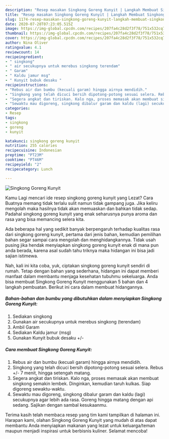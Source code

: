 ```yaml
---
description: "Resep masakan Singkong Goreng Kunyit | Langkah Membuat Singkong Goreng Kunyit Yang Enak Dan Mudah"
title: "Resep masakan Singkong Goreng Kunyit | Langkah Membuat Singkong Goreng Kunyit Yang Enak Dan Mudah"
slug: 1174-resep-masakan-singkong-goreng-kunyit-langkah-membuat-singkong-goreng-kunyit-yang-enak-dan-mudah
date: 2020-07-28T07:23:05.515Z
image: https://img-global.cpcdn.com/recipes/207fa4c28d2f3f78/751x532cq70/singkong-goreng-kunyit-foto-resep-utama.jpg
thumbnail: https://img-global.cpcdn.com/recipes/207fa4c28d2f3f78/751x532cq70/singkong-goreng-kunyit-foto-resep-utama.jpg
cover: https://img-global.cpcdn.com/recipes/207fa4c28d2f3f78/751x532cq70/singkong-goreng-kunyit-foto-resep-utama.jpg
author: Nina Oliver
ratingvalue: 4.1
reviewcount: 14
recipeingredient:
- " singkong"
- " air secukupnya untuk merebus singkong terendam"
- " Garam"
- " Kaldu jamur msg"
- " Kunyit bubuk desaku "
recipeinstructions:
- "Rebus air dan bumbu (kecuali garam) hingga airnya mendidih."
- "Singkong yang telah dicuci bersih dipotong-potong sesuai selera. Rebus +/- 7 menit, hingga setengah matang."
- "Segera angkat dan tiriskan. Kalo nga, proses memasak akan membuat singkong semakin lembek. Dinginkan, kemudian taruh kulkas. Siap digoreng sewaktu-waktu."
- "Sewaktu mau digoreng, singkong dibalur garam dan kaldu (lagi) secukupnya agar lebih ada rasa. Goreng hingga matang dengan api sedang. Sajikan dengan sambal kesukaanmu."
categories:
- Resep
tags:
- singkong
- goreng
- kunyit

katakunci: singkong goreng kunyit 
nutrition: 255 calories
recipecuisine: Indonesian
preptime: "PT23M"
cooktime: "PT46M"
recipeyield: "2"
recipecategory: Lunch

---
```



![Singkong Goreng Kunyit](https://img-global.cpcdn.com/recipes/207fa4c28d2f3f78/751x532cq70/singkong-goreng-kunyit-foto-resep-utama.jpg)

Kamu Lagi mencari ide resep singkong goreng kunyit yang Lezat? Cara Buatnya memang tidak terlalu sulit namun tidak gampang juga. Jika keliru mengolah maka hasilnya tidak akan memuaskan dan bahkan tidak sedap. Padahal singkong goreng kunyit yang enak seharusnya punya aroma dan rasa yang bisa memancing selera kita.



Ada beberapa hal yang sedikit banyak berpengaruh terhadap kualitas rasa dari singkong goreng kunyit, pertama dari jenis bahan, kemudian pemilihan bahan segar sampai cara mengolah dan menghidangkannya. Tidak usah pusing jika hendak menyiapkan singkong goreng kunyit enak di mana pun anda berada, karena asal sudah tahu triknya maka hidangan ini bisa jadi sajian istimewa.


Nah, kali ini kita coba, yuk, ciptakan singkong goreng kunyit sendiri di rumah. Tetap dengan bahan yang sederhana, hidangan ini dapat memberi manfaat dalam membantu menjaga kesehatan tubuhmu sekeluarga. Anda bisa membuat Singkong Goreng Kunyit menggunakan 5 bahan dan 4 langkah pembuatan. Berikut ini cara dalam membuat hidangannya.

<!--inarticleads1-->

##### Bahan-bahan dan bumbu yang dibutuhkan dalam menyiapkan Singkong Goreng Kunyit:

1. Sediakan  singkong
1. Gunakan  air secukupnya untuk merebus singkong (terendam)
1. Ambil  Garam
1. Sediakan  Kaldu jamur (msg)
1. Gunakan  Kunyit bubuk desaku +/-




<!--inarticleads2-->

##### Cara membuat Singkong Goreng Kunyit:

1. Rebus air dan bumbu (kecuali garam) hingga airnya mendidih.
1. Singkong yang telah dicuci bersih dipotong-potong sesuai selera. Rebus +/- 7 menit, hingga setengah matang.
1. Segera angkat dan tiriskan. Kalo nga, proses memasak akan membuat singkong semakin lembek. Dinginkan, kemudian taruh kulkas. Siap digoreng sewaktu-waktu.
1. Sewaktu mau digoreng, singkong dibalur garam dan kaldu (lagi) secukupnya agar lebih ada rasa. Goreng hingga matang dengan api sedang. Sajikan dengan sambal kesukaanmu.




Terima kasih telah membaca resep yang tim kami tampilkan di halaman ini. Harapan kami, olahan Singkong Goreng Kunyit yang mudah di atas dapat membantu Anda menyiapkan makanan yang lezat untuk keluarga/teman maupun menjadi inspirasi untuk berbisnis kuliner. Selamat mencoba!
